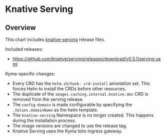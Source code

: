 # Knative Serving

## Overview

This chart includes [knative-serving](https://github.com/knative/docs/tree/master/docs/serving) release files.

Included releases:
 * https://github.com/knative/serving/releases/download/v0.5.1/serving.yaml

Kyma-specific changes:
 * Every CRD has the `helm.sh/hook: crd-install` annotation set. This forces Helm to install the CRDs before other resources.
 * The duplicate of the `images.caching.internal.knative.dev` CRD is removed from the serving release.
 * The `config-domain` is made configurable by specifying the `.Values.domainName` as the helm template.
 * The `knative-serving` Namespace is no longer created. This happens during the installation process.
 * The image versions are changed to use the release tag.
 * Knative Serving uses the Kyma Istio Ingress gateway.

